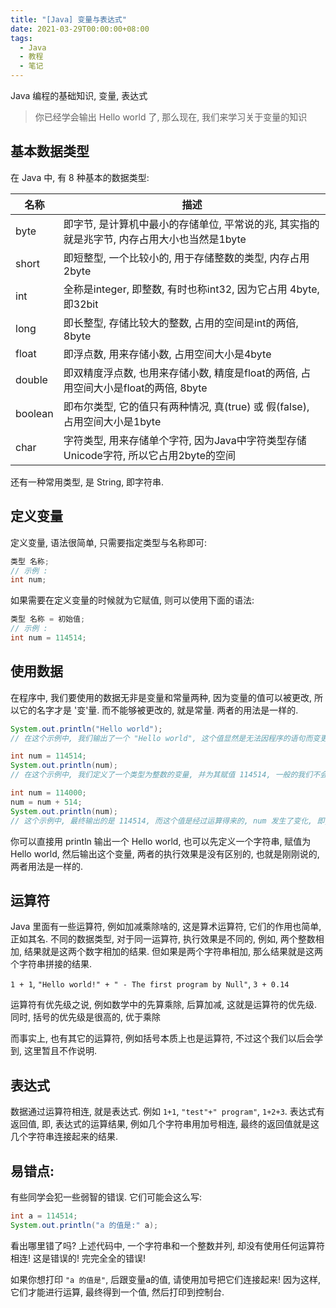 ```yaml
---
title: "[Java] 变量与表达式"
date: 2021-03-29T00:00:00+08:00
tags:
  - Java
  - 教程
  - 笔记
---
```


Java 编程的基础知识, 变量, 表达式

<!--more-->

> 你已经学会输出 Hello world 了, 那么现在, 我们来学习关于变量的知识

## 基本数据类型
在 Java 中, 有 8 种基本的数据类型:

| 名称    | 描述                                                         |
| ------- | ------------------------------------------------------------ |
| byte    | 即字节, 是计算机中最小的存储单位, 平常说的兆, 其实指的就是兆字节, 内存占用大小也当然是1byte |
| short   | 即短整型, 一个比较小的, 用于存储整数的类型, 内存占用 2byte   |
| int     | 全称是integer, 即整数, 有时也称int32, 因为它占用 4byte, 即32bit |
| long    | 即长整型, 存储比较大的整数, 占用的空间是int的两倍, 8byte     |
| float   | 即浮点数, 用来存储小数, 占用空间大小是4byte                  |
| double  | 即双精度浮点数, 也用来存储小数, 精度是float的两倍, 占用空间大小是float的两倍, 8byte |
| boolean | 即布尔类型, 它的值只有两种情况, 真(true) 或 假(false), 占用空间大小是1byte |
| char    | 字符类型, 用来存储单个字符, 因为Java中字符类型存储Unicode字符, 所以它占用2byte的空间 |

还有一种常用类型, 是 String, 即字符串.

## 定义变量

定义变量, 语法很简单, 只需要指定类型与名称即可:

```java
类型 名称;
// 示例 :
int num;
```

如果需要在定义变量的时候就为它赋值, 则可以使用下面的语法:

```java
类型 名称 = 初始值;
// 示例 :
int num = 114514;
```

## 使用数据

在程序中, 我们要使用的数据无非是变量和常量两种, 因为变量的值可以被更改, 所以它的名字才是 '变'量. 而不能够被更改的, 就是常量. 两者的用法是一样的.

```java
System.out.println("Hello world");
// 在这个示例中, 我们输出了一个 "Hello world", 这个值显然是无法因程序的语句而变更的, 所以称之为常量
```

```java
int num = 114514;
System.out.println(num);
// 在这个示例中, 我们定义了一个类型为整数的变量, 并为其赋值 114514, 一般的我们不会这样直接将一个定义的变量直接输出, 而是根据一些运算, 得出一些数据, 然后再输出, 这些数据是可变的, 不是固定的, 即, 变量
```

```java
int num = 114000;
num = num + 514;
System.out.println(num);
// 这个示例中, 最终输出的是 114514, 而这个值是经过运算得来的, num 发生了变化, 即, 变量.
```

你可以直接用 println 输出一个 Hello world, 也可以先定义一个字符串, 赋值为 Hello world, 然后输出这个变量, 两者的执行效果是没有区别的, 也就是刚刚说的, 两者用法是一样的.

## 运算符

Java 里面有一些运算符, 例如加减乘除啥的, 这是算术运算符, 它们的作用也简单, 正如其名. 不同的数据类型, 对于同一运算符, 执行效果是不同的, 例如, 两个整数相加, 结果就是这两个数字相加的结果. 但如果是两个字符串相加, 那么结果就是这两个字符串拼接的结果.

`1 + 1`, `"Hello world!" + " - The first program by Null"`, `3 + 0.14`

运算符有优先级之说, 例如数学中的先算乘除, 后算加减, 这就是运算符的优先级. 同时, 括号的优先级是很高的, 优于乘除

而事实上, 也有其它的运算符, 例如括号本质上也是运算符, 不过这个我们以后会学到, 这里暂且不作说明.

## 表达式

数据通过运算符相连, 就是表达式. 例如 `1+1`, `"test"+" program"`, `1+2+3`. 表达式有返回值, 即, 表达式的运算结果, 例如几个字符串用加号相连, 最终的返回值就是这几个字符串连接起来的结果.



## 易错点:

有些同学会犯一些弱智的错误. 它们可能会这么写:

```java
int a = 114514;
System.out.println("a 的值是:" a);
```

看出哪里错了吗? 上述代码中, 一个字符串和一个整数并列, 却没有使用任何运算符相连! 这是错误的! 完完全全的错误!

如果你想打印 `"a 的值是"`, 后跟变量a的值, 请使用加号把它们连接起来! 因为这样, 它们才能进行运算, 最终得到一个值, 然后打印到控制台.